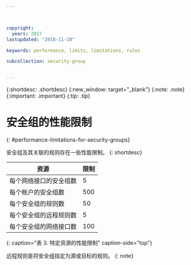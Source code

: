 ```yaml
---



copyright:
  years: 2017
lastupdated: "2018-11-10"

keywords: performance, limits, limitations, rules

subcollection: security-group


---
```


{:shortdesc: .shortdesc}
{:new_window: target="_blank"}
{:note: .note}
{:important: .important}
{:tip: .tip}

# 安全组的性能限制
{: #performance-limitations-for-security-groups}

安全组及其关联的规则存在一些性能限制。
{: shortdesc}

|资源                                                  |限制                                               |
| --------------------------------------------------------- | --------------------------------------------------- |
|每个网络接口的安全组数                                    |5                                                   |
|每个帐户的安全组数                                        |500                                                 |
|每个安全组的规则数                                        |50                                                  |
|每个安全组的远程规则数                                    |5                                                   |
|每个安全组的网络接口数                                    |100                                                 |
{: caption="表 3. 特定资源的性能限制" caption-side="top"}

远程规则是将安全组指定为源或目标的规则。
{: note}

